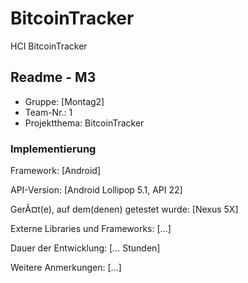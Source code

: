 # BitcoinTracker
HCI BitcoinTracker

## Readme - M3

* Gruppe:	[Montag2]
* Team-Nr.: 1
* Projektthema: BitcoinTracker

### Implementierung

Framework:	[Android]

API-Version:	[Android Lollipop 5.1, API 22]

GerÃ¤t(e), auf dem(denen) getestet wurde:
[Nexus 5X]

Externe Libraries und Frameworks:
[...]

Dauer der Entwicklung:
[... Stunden]

Weitere Anmerkungen:
[...]
